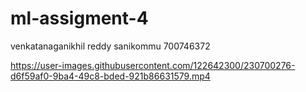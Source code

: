 # ml-assigment-4
venkatanaganikhil reddy sanikommu
700746372



https://user-images.githubusercontent.com/122642300/230700276-d6f59af0-9ba4-49c8-bded-921b86631579.mp4

